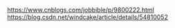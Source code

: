 https://www.cnblogs.com/jobbible/p/9800222.html
https://blog.csdn.net/windcake/article/details/54810052